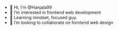 - 👋 Hi, I’m @Hanjala99
- 👀 I’m interested in frontend web development
- 🌱 Learning mindset, focused guy.
- 💞️ I’m looking to collaborate on forntend web design

<!---
Hanjala99/Hanjala99 is a ✨ special ✨ repository because its `README.md` (this file) appears on your GitHub profile.
You can click the Preview link to take a look at your changes.
--->
